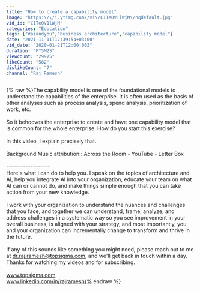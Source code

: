 ```yaml
---
title: "How to create a capability model"
image: "https:\/\/i.ytimg.com\/vi\/C1Te0V1lWjM\/hqdefault.jpg"
vid_id: "C1Te0V1lWjM"
categories: "Education"
tags: ["#aiandyou","business architecture","capability model"]
date: "2021-11-11T17:39:54+03:00"
vid_date: "2020-01-21T12:00:00Z"
duration: "PT5M2S"
viewcount: "29975"
likeCount: "582"
dislikeCount: "7"
channel: "Raj Ramesh"
---
```

{% raw %}The capability model is one of the foundational models to understand the capabilities of the enterprise.  It is often used as the basis of other analyses such as process analysis, spend analysis, prioritization of work, etc.<br /><br />So it behooves the enterprise to create and have one capability model that is common for the whole enterprise.   How do you start this exercise?<br /><br />In this video, I explain precisely that.<br /><br />Background Music attribution:: Across the Room - YouTube - Letter Box<br /><br />------------------<br />Here's what I can do to help you. I speak on the topics of architecture and AI, help you integrate AI into your organization, educate your team on what AI can or cannot do, and make things simple enough that you can take action from your new knowledge.  <br /><br />I work with your organization to understand the nuances and challenges that you face, and together we can understand, frame, analyze, and address challenges in a systematic way so you see improvement in your overall business, is aligned with your strategy, and most importantly, you and your organization can incrementally change to transform and thrive in the future.<br /><br />If any of this sounds like something you might need, please reach out to me at dr.raj.ramesh@topsigma.com, and we'll get back in touch within a day.  Thanks for watching my videos and for subscribing.<br /><br />www.topsigma.com<br />www.linkedin.com/in/rajramesh{% endraw %}
